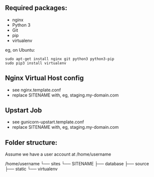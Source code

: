 ## Required packages:

* nginx
* Python 3
* Git
* pip
* virtualenv

eg, on Ubuntu:

    sudo apt-get install nginx git python3 python3-pip
    sudo pip3 install virtualenv

## Nginx Virtual Host config

* see nginx.template.conf
* replace SITENAME with, eg, staging.my-domain.com

## Upstart Job

* see gunicorn-upstart.template.conf
* replace SITENAME with, eg, staging.my-domain.com

## Folder structure:
Assume we have a user account at /home/username

/home/username
└── sites
    └── SITENAME
         ├── database
         ├── source
         ├── static
         └── virtualenv

